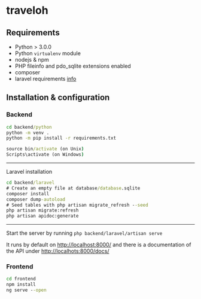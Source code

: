 # traveloh

## Requirements

* Python > 3.0.0
* Python `virtualenv` module
* nodejs & npm
* PHP fileinfo and pdo_sqlite extensions enabled
* composer
* laravel requirements [info](https://laravel.com/docs/7.x#server-requirements)

## Installation & configuration

### Backend

```cmd
cd backend/python
python -m venv .
python -m pip install -r requirements.txt

source bin/activate (on Unix)
Scripts\activate (on Windows)
```

---

Laravel installation

```cmd
cd backend/laravel
# Create an empty file at database/database.sqlite
composer install
composer dump-autoload
# Seed tables with php artisan migrate_refresh --seed
php artisan migrate:refresh
php artisan apidoc:generate
```

--- 

Start the server by running `php backend/laravel/artisan serve`

It runs by default on [http://localhost:8000/](http://localhost:8000/) and there is a documentation of the API under [http://localhots:8000/docs/](http://localhots:8000/docs/)

### Frontend

```cmd
cd frontend
npm install
ng serve --open
```
